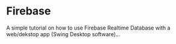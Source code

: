 # Firebase
A simple tutorial on how to use Firebase Realtime Database with a web/dekstop app (Swing Desktop software)...
